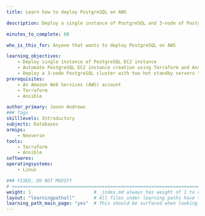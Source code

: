 ```yaml
---
title: Learn how to deploy PostgreSQL on AWS

description: Deploy a single instance of PostgreSQL and 3-node of PostgreSQL through an EC2 instance. Anyone who wants to deploy PostgreSQL on AWS.

minutes_to_complete: 60   

who_is_this_for: Anyone that wants to deploy PostgreSQL on AWS

learning_objectives: 
    - Deploy single instance of PostgreSQL EC2 instance
    - Automate PostgreSQL EC2 instance creation using Terraform and Ansible
    - Deploy a 3-node PostgreSQL cluster with two hot standby servers that are read-only
prerequisites:
    - An Amazon Web Services (AWS) account
    - Terraform
    - Ansible

author_primary: Jason Andrews
### Tags
skilllevels: Introductory
subjects: Databases
armips:
    - Neoverse
tools:
    - Terraform
    - Ansible
softwares:
operatingsystems:
    - Linux

### FIXED, DO NOT MODIFY
# ================================================================================
weight: 1                       # _index.md always has weight of 1 to order correctly
layout: "learningpathall"       # All files under learning paths have this same wrapper
learning_path_main_page: "yes"  # This should be surfaced when looking for related content. Only set for _index.md of learning path content.
---
```




